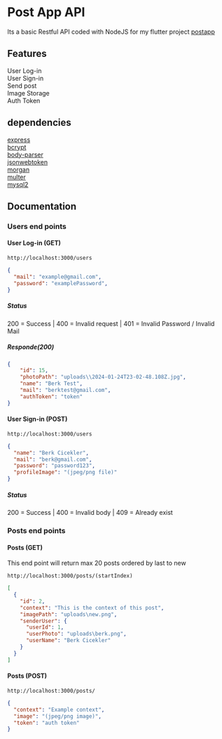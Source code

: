 # Post App API
Its a basic Restful API coded with NodeJS for my flutter project [postapp](https://github.com/BerkCicekler/postapp/blob/main/README.md)

## Features
User Log-in <br>
User Sign-in <br>
Send post <br>
Image Storage <br>
Auth Token <br>

## dependencies
[express](https://www.npmjs.com/package/express) <br>
[bcrypt](https://www.npmjs.com/package/bcrypt?activeTab=readme) <br>
[body-parser](https://www.npmjs.com/package/body-parser) <br>
[jsonwebtoken](https://www.npmjs.com/package/jsonwebtoken) <br>
[morgan](https://www.npmjs.com/package/morgan) <br>
[multer](https://www.npmjs.com/package/multer) <br>
[mysql2](https://www.npmjs.com/package/mysql2) <br>


## Documentation

### Users end points 

#### User Log-in (GET)
```
http://localhost:3000/users
```
```JSON
{
  "mail": "example@gmail.com",
  "password": "examplePassword",
}
```
##### Status
200 = Success | 
400 = Invalid request | 
401 = Invalid Password / Invalid Mail

##### Responde(200)
```JSON
{
    "id": 15,
    "photoPath": "uploads\\2024-01-24T23-02-48.108Z.jpg",
    "name": "Berk Test",
    "mail": "berktest@gmail.com",
    "authToken": "token"
}
```

####  User Sign-in (POST)
```
http://localhost:3000/users
```
```JSON
{
  "name": "Berk Cicekler",
  "mail": "berk@gmail.com",
  "password": "password123",
  "profileImage": "(jpeg/png file)"
}
```
##### Status
200 = Success | 400 = Invalid body  | 409 = Already exist

### Posts end points
#### Posts (GET)
This end point will return max 20 posts ordered by last to new 
```
http://localhost:3000/posts/(startIndex)
```
```JSON
[
  {
    "id": 2,
    "context": "This is the context of this post",
    "imagePath": "uploads\new.png",
    "senderUser": {
      "userId": 1,
      "userPhoto": "uploads\berk.png",
      "userName": "Berk Cicekler"
    }
  }
]
```
#### Posts (POST)
```
http://localhost:3000/posts/
```
```JSON
{
  "context": "Example context",
  "image": "(jpeg/png image)",
  "token": "auth token"
}
```
